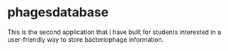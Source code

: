 # phagesdatabase
This is the second application that I have built for students interested in a user-friendly way to store bacteriophage 
information.
